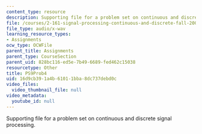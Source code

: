 ```yaml
---
content_type: resource
description: Supporting file for a problem set on continuous and discrete signal processing.
file: /courses/2-161-signal-processing-continuous-and-discrete-fall-2008/16d9cb391a4b61011bba8dc737debd0c_PS9Prob4.wav
file_type: audio/x-wav
learning_resource_types:
- Assignments
ocw_type: OCWFile
parent_title: Assignments
parent_type: CourseSection
parent_uid: 828bc116-ed5e-7b49-6689-fed462c15038
resourcetype: Other
title: PS9Prob4
uid: 16d9cb39-1a4b-6101-1bba-8dc737debd0c
video_files:
  video_thumbnail_file: null
video_metadata:
  youtube_id: null
---
```

Supporting file for a problem set on continuous and discrete signal processing.

